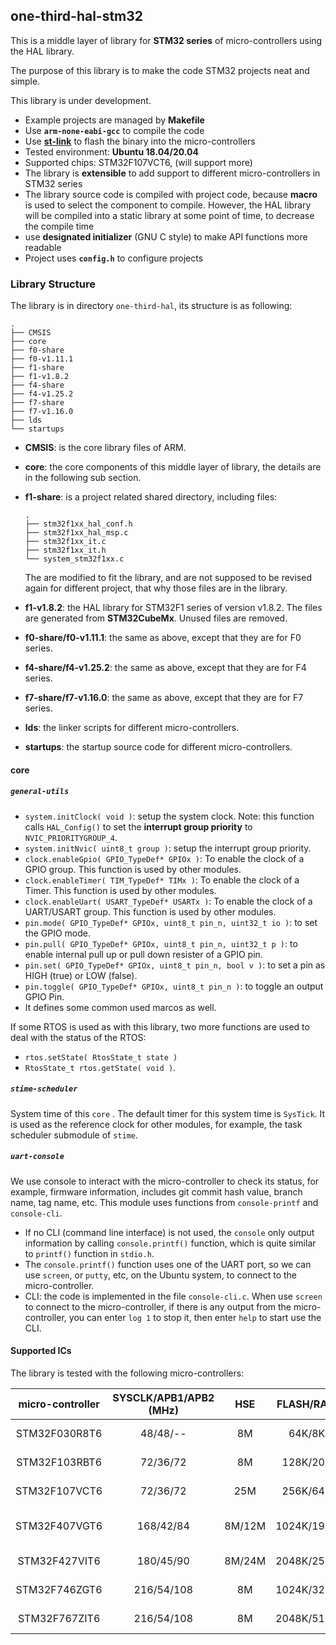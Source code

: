 ## one-third-hal-stm32

This is a middle layer of library for **STM32 series** of micro-controllers using the HAL library.

The purpose of this library is to make the code STM32 projects neat and simple.

This library is under development.

* Example projects are managed by **Makefile**
* Use **`arm-none-eabi-gcc`** to compile the code
* Use [**st-link**](https://github.com/stlink-org/stlink) to flash the binary into the micro-controllers
* Tested environment: **Ubuntu 18.04/20.04**
* Supported chips: STM32F107VCT6, (will support more)
* The library is **extensible** to add support to different micro-controllers in STM32 series
* The library source code is compiled with project code, because **macro** is used to select the component to compile. However, the HAL library will be compiled into a static library at some point of time, to decrease the compile time
* use **designated initializer** (GNU C style)  to make API functions more readable
* Project uses **`config.h`** to configure projects

### Library Structure

The library is in directory `one-third-hal`, its structure is as following:

```text
.
├── CMSIS
├── core
├── f0-share
├── f0-v1.11.1
├── f1-share
├── f1-v1.8.2
├── f4-share
├── f4-v1.25.2
├── f7-share
├── f7-v1.16.0
├── lds
└── startups
```

* **CMSIS**: is the core library files of ARM.

* **core**: the core components of this middle layer of library, the details are in the following sub section.

* **f1-share**: is a project related shared directory, including files:

  ```text
  .
  ├── stm32f1xx_hal_conf.h
  ├── stm32f1xx_hal_msp.c
  ├── stm32f1xx_it.c
  ├── stm32f1xx_it.h
  └── system_stm32f1xx.c
  ```

  The are modified to fit the library, and are not supposed to be revised again for different project, that why those files are in the library.

* **f1-v1.8.2**: the HAL library for STM32F1 series of version v1.8.2. The files are generated from **STM32CubeMx**. Unused files are removed.

* **f0-share/f0-v1.11.1**: the same as above, except that they are for F0 series.

* **f4-share/f4-v1.25.2**: the same as above, except that they are for F4 series.

* **f7-share/f7-v1.16.0**: the same as above, except that they are for F7 series.

* **lds**: the linker scripts for different micro-controllers.

* **startups**: the startup source code for different micro-controllers.

#### core

##### `general-utils`

* `system.initClock( void )`: setup the system clock. Note: this function calls `HAL_Config()` to set the **interrupt group priority** to `NVIC_PRIORITYGROUP_4`.
* `system.initNvic( uint8_t group )`: setup the interrupt group priority.
* `clock.enableGpio( GPIO_TypeDef* GPIOx )`: To enable the clock of a GPIO group. This function is used by other modules.
* `clock.enableTimer( TIM_TypeDef* TIMx )`: To enable the clock of a Timer. This function is used by other modules.
* `clock.enableUart( USART_TypeDef* USARTx )`: To enable the clock of a UART/USART group. This function is used by other modules.
* `pin.mode( GPIO_TypeDef* GPIOx, uint8_t pin_n, uint32_t io )`: to set the GPIO mode.
* `pin.pull( GPIO_TypeDef* GPIOx, uint8_t pin_n, uint32_t p )`: to enable internal pull up or pull down resister of a GPIO pin. 
* `pin.set( GPIO_TypeDef* GPIOx, uint8_t pin_n, bool v )`: to set a pin as HIGH (true) or LOW (false).
* `pin.toggle( GPIO_TypeDef* GPIOx, uint8_t pin_n )`: to toggle an output GPIO Pin.
* It defines some common used marcos as well.

If some RTOS is used as with this library, two more functions are used to deal with the status of the RTOS:

* `rtos.setState( RtosState_t state )`
* `RtosState_t rtos.getState( void )`.

##### `stime-scheduler`

System time of this `core` . The default timer for this system time is `SysTick`. It is used as the reference clock for other modules, for example, the task scheduler submodule of `stime`.

##### `uart-console`

We use console to interact with the micro-controller to check its status, for example, firmware information, includes git commit hash value, branch name, tag name, etc. This module uses functions from `console-printf` and `console-cli`.

* If no CLI (command line interface) is not used, the `console` only output information by calling `console.printf()` function, which is quite similar to `printf()` function in `stdio.h`.
* The `console.printf()` function uses one of the UART port, so we can use `screen`, or `putty`, etc, on the Ubuntu system, to connect to the micro-controller.
* CLI: the code is implemented in the file `console-cli.c`. When use `screen` to connect to the micro-controller, if there is any output from the micro-controller, you can enter `log 1` to stop it, then enter `help` to start use the CLI.

#### Supported ICs

The library is tested with the following micro-controllers:

| micro-controller | SYSCLK/APB1/APB2 (MHz) |  HSE   | FLASH/RAM  | Tested Platform              |
| :--------------: | :--------------------: | :----: | :--------: | ---------------------------- |
|  STM32F030R8T6   |        48/48/--        |   8M   |   64K/8K   | NUCLEO-F030R8                |
|  STM32F103RBT6   |        72/36/72        |   8M   |  128K/20K  | NUCLEO-F103RB                |
|  STM32F107VCT6   |        72/36/72        |  25M   |  256K/64K  | Olimex-H107                  |
|  STM32F407VGT6   |       168/42/84        | 8M/12M | 1024K/192K | STM32F4-DISCOVERY (modified) |
|  STM32F427VIT6   |       180/45/90        | 8M/24M | 2048K/256K | FireDragon Hexcopter         |
|  STM32F746ZGT6   |       216/54/108       |   8M   | 1024K/320K | NUCLEO-F746ZG                |
|  STM32F767ZIT6   |       216/54/108       |   8M   | 2048K/512K | NUCLEO-F767ZI                |

